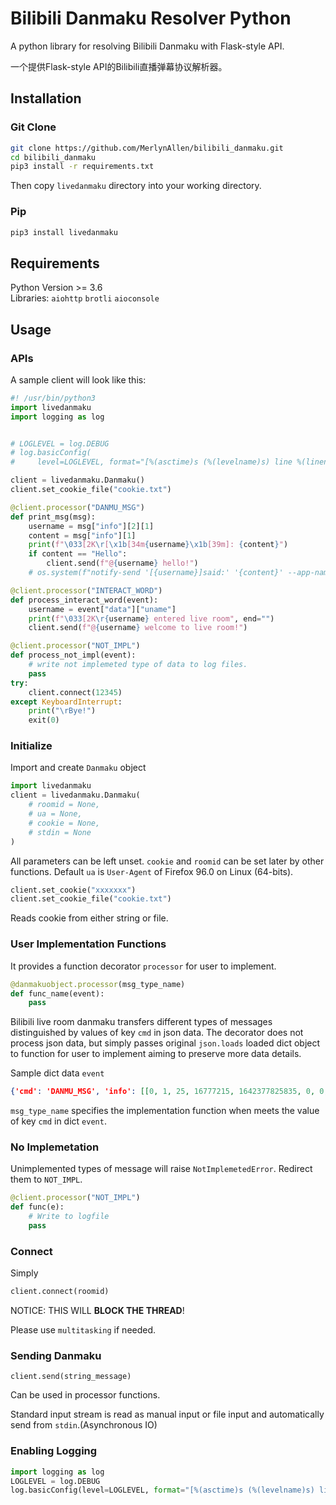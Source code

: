 # Bilibili Danmaku Resolver Python

A python library for resolving Bilibili Danmaku with Flask-style API. 

一个提供Flask-style API的Bilibili直播弹幕协议解析器。



## Installation

### Git Clone

```sh
git clone https://github.com/MerlynAllen/bilibili_danmaku.git
cd bilibili_danmaku
pip3 install -r requirements.txt
```

Then copy `livedanmaku` directory into your working directory.

### Pip

```sh
pip3 install livedanmaku
```



## Requirements

Python Version >= 3.6  
Libraries: `aiohttp` `brotli` `aioconsole`

## Usage

### APIs

A sample client will look like this:

```python
#! /usr/bin/python3
import livedanmaku
import logging as log


# LOGLEVEL = log.DEBUG
# log.basicConfig(
#     level=LOGLEVEL, format="[%(asctime)s (%(levelname)s) line %(lineno)d in %(funcName)s]\n%(message)s\n----")

client = livedanmaku.Danmaku()
client.set_cookie_file("cookie.txt")

@client.processor("DANMU_MSG")
def print_msg(msg):
    username = msg["info"][2][1]
    content = msg["info"][1]
    print(f"\033[2K\r[\x1b[34m{username}\x1b[39m]: {content}")
    if content == "Hello":
        client.send(f"@{username} hello!")
    # os.system(f"notify-send '[{username}]said:' '{content}' --app-name='Bilibili Danmaku Room {client.roomid}' -t 3000") 

@client.processor("INTERACT_WORD")
def process_interact_word(event):
    username = event["data"]["uname"]
    print(f"\033[2K\r{username} entered live room", end="")
    client.send(f"@{username} welcome to live room!")

@client.processor("NOT_IMPL")
def process_not_impl(event):
    # write not implemeted type of data to log files.
    pass
try:
    client.connect(12345)
except KeyboardInterrupt:
    print("\rBye!")
    exit(0)
```

### Initialize

Import and create `Danmaku` object

```python
import livedanmaku
client = livedanmaku.Danmaku(
	# roomid = None,
    # ua = None, 
    # cookie = None,
    # stdin = None
)
```

All parameters can be left unset. `cookie` and `roomid` can be set later by other functions. Default `ua` is  `User-Agent` of Firefox 96.0 on Linux (64-bits).

```python
client.set_cookie("xxxxxxx")
client.set_cookie_file("cookie.txt")
```

Reads cookie from either string or file.

### User Implementation Functions

It provides a function decorator `processor` for user to implement. 

```python
@danmakuobject.processor(msg_type_name)
def func_name(event):
    pass
```



Bilibili live room danmaku transfers different types of messages distinguished by values of key `cmd` in json data. The decorator does not process json data, but simply passes original `json.loads` loaded dict object to function for user to implement aiming to preserve more data details. 

Sample dict data `event`

```json
{'cmd': 'DANMU_MSG', 'info': [[0, 1, 25, 16777215, 1642377825835, 0, 0, 'c9f269af', 0, 0, 0, '', 0, '{}', '{}', {'mode': 0, 'show_player_type': 0, 'extra': '{"send_from_me":false,"mode":0,"color":16777215,"dm_type":0,"font_size":25,"player_mode":1,"show_player_type":0,"content":"didi","user_hash":"xxxx","emoticon_unique":"","direction":0,"pk_direction":0,"space_type":"","space_url":""}'}], 'didi', [34571330, 'xxxx', 0, 0, 0, 10000, 1, ''], [], [2, 0, 9868950, '>50000', 1], ['', ''], 0, 0, None, {'ts': 1642377825, 'ct': '1D32642E'}, 0, 0, None, None, 0, 210]}
```

`msg_type_name` specifies the implementation function when meets the value of key `cmd` in dict `event`.

### No Implemetation

Unimplemented types of message will raise `NotImplemetedError`. Redirect them to `NOT_IMPL`.

```python
@client.processor("NOT_IMPL")
def func(e):
    # Write to logfile
    pass
```

### Connect

Simply

```python
client.connect(roomid)
```

NOTICE: THIS WILL **BLOCK THE THREAD**!

Please use `multitasking` if needed.

### Sending Danmaku

```
client.send(string_message)
```

Can be used in processor functions.

Standard input stream is read as manual input or file input and automatically send from `stdin`.(Asynchronous IO)

### Enabling Logging

```python
import logging as log
LOGLEVEL = log.DEBUG
log.basicConfig(level=LOGLEVEL, format="[%(asctime)s (%(levelname)s) line %(lineno)d in %(funcName)s]\n%(message)s\n----")
```
